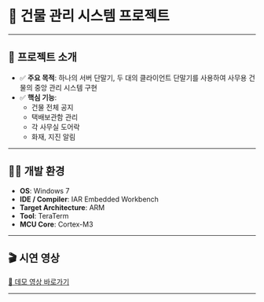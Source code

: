 # 📌 건물 관리 시스템 프로젝트


---

## 🚀 프로젝트 소개

- ✅ **주요 목적**: 하나의 서버 단말기, 두 대의 클라이언트 단말기를 사용하여 사무용 건물의 중앙 관리 시스템 구현
- ✅ **핵심 기능**:
  - 건물 전체 공지
  - 택배보관함 관리
  - 각 사무실 도어락
  - 화재, 지진 알림

---

## 🧑‍💻 개발 환경

-  **OS**: Windows 7
-  **IDE / Compiler**: IAR Embedded Workbench
-  **Target Architecture**: ARM
-  **Tool**: TeraTerm
-  **MCU Core**: Cortex-M3

---

## 🎬 시연 영상  
[🎥 데모 영상 바로가기](https://youtu.be/Rf3Y04CUFt0)

---
